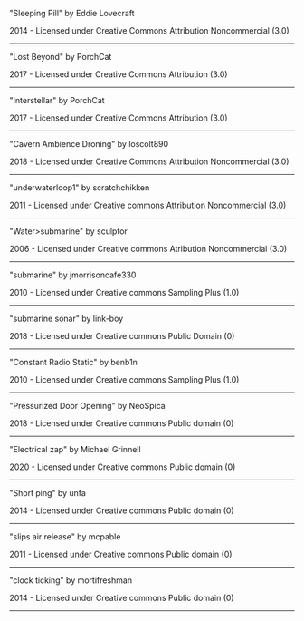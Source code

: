 "Sleeping Pill"
by Eddie Lovecraft

2014 - Licensed under
Creative Commons
Attribution Noncommercial (3.0)

---

"Lost Beyond"
by PorchCat

2017 - Licensed under
Creative Commons
Attribution (3.0)

---

"Interstellar"
by PorchCat

2017 - Licensed under
Creative Commons
Attribution (3.0)

---

"Cavern Ambience Droning"
by loscolt890

2018 - Licensed under
Creative Commons
Attribution Noncommercial (3.0)

---

"underwaterloop1"
by scratchchikken

2011 - Licensed under
Creative commons
Attribution Noncommercial (3.0)

---

"Water>submarine"
by sculptor

2006 - Licensed under
Creative commons
Atribution Noncommercial (3.0)

---

"submarine"
by jmorrisoncafe330

2010 - Licensed under
Creative commons
Sampling Plus (1.0)

---

"submarine sonar"
by link-boy

2018 - Licensed under
Creative commons
Public Domain (0)

---

"Constant Radio Static"
by benb1n

2010 - Licensed under
Creative commons
Sampling Plus (1.0)

---

"Pressurized Door Opening"
by NeoSpica

2018 - Licensed under
Creative commons
Public domain (0)

---

"Electrical zap"
by Michael Grinnell

2020 - Licensed under
Creative commons
Public domain (0)

---

"Short ping"
by unfa

2014 - Licensed under
Creative commons
Public domain (0)

---

"slips air release"
by mcpable

2011 - Licensed under
Creative commons
Public domain (0)

---

"clock ticking"
by mortifreshman

2014 - Licensed under
Creative commons
Public domain (0)

---



